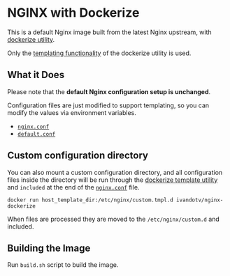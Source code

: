 # NGINX with Dockerize

This is a default Nginx image built from the latest Nginx upstream, with [dockerize utility](https://github.com/jwilder/dockerize).

Only the [templating functionality](https://github.com/jwilder/dockerize#using-templates) of the dockerize utility is used.

## What it Does

Please note that the **default Nginx configuration setup is unchanged**.

Configuration files are just modified to support templating, so you can modify the values via environment variables.

- [`nginx.conf`](build-assets/nginx.conf)
- [`default.conf`](build-asses/default.con)

## Custom configuration directory

You can also mount a custom configuration directory, and all configuration files inside the directory will be run through the [dockerize template utility](https://github.com/jwilder/dockerize#using-templates) and `included` at the end of the [`nginx.conf`](build-assets/nginx.conf#L33) file.

`docker run host_template_dir:/etc/nginx/custom.tmpl.d ivandotv/nginx-dockerize`

When files are processed they are moved to the `/etc/nginx/custom.d` and included.

## Building the Image

Run `build.sh` script to build the image.
